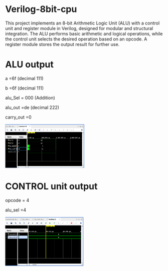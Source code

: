 # Verilog-8bit-cpu
This project implements an 8-bit Arithmetic Logic Unit (ALU) with a control unit and register module in Verilog, designed for modular and structural integration. The ALU performs basic arithmetic and logical operations, while the control unit selects the desired operation based on an opcode. A register module stores the output result for further use.

# ALU output

a =6f (decimal 111)</br>

b =6f (decimal 111)</br>

alu_Sel = 000 (Addition)</br>


alu_out =de (decimal 222)</br>

carry_out =0</br>

<p>
  <img width =50% src="images/Screenshot 2024-12-21 221202.png">
</p>

# CONTROL unit output

opcode = 4 </br>


alu_sel =4 </br>


<p>
  <img width =50% src="images/Screenshot 2024-12-21 215813.png">
</p>
